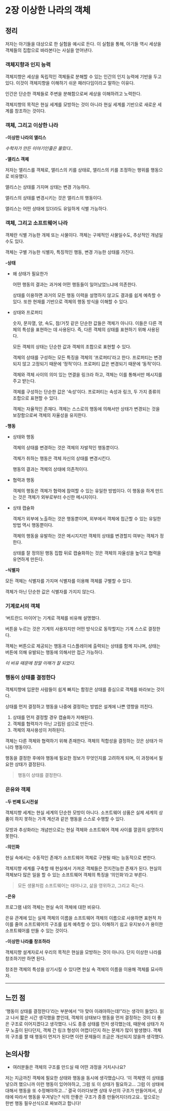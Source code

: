 # 2장 이상한 나라의 객체
## 정리

저자는 아기들을 대상으로 한 실험을 예시로 든다. 이 실험을 통해, 아기들 역시 세상을 객체들의 집합으로 바라본다는 사실을 얻어낸다.

### 객체지향과 인지 능력

객체지향은 세상을 독립적인 객체들로 분해할 수 있는 인간의 인지 능력에 기반을 두고 있다. 이것이 객체지향을 이해하기 쉬운 패러다임이라고 말하는 이유다.

인간은 단순한 객체들로 주변을 분해함으로써 세상을 이해하려고 노력한다.

객체지향의 목적은 현실 세계를 모방하는 것이 아니라 현실 세계를 기반으로 새로운 세계를 창조하는 것이다.

### 객체, 그리고 이상한 나라

**-이상한 나라의 앨리스**

*수학자가 만든 이야기인줄은 몰랐다..*

**-앨리스 객체**

저자는 앨리스를 객체로, 앨리스의 키를 상태로, 앨리스의 키를 조정하는 행위를 행동으로 비유했다. 

앨리스는 상태를 가지며 상태는 변경 가능하다.

앨리스의 상태를 변경시키는 것은 앨리스의 행동이다.

앨리스는 어떤 상태에 있더라도 유일하게 식별 가능하다.

### 객체, 그리고 소프트웨어 나라

객체란 식별 가능한 개체 또는 사물이다. 객체는 구체적인 사물일수도, 추상적인 개념일 수도 있다.

객체는 구별 가능한 식별자, 특징적인 행동, 변경 가능한 상태를 가진다.

**-상태**

- 왜 상태가 필요한가
    
    어떤 행동의 결과는 과거에 어떤 행동들이 일어났었느냐에 의존한다.
    
    상태를 이용하면 과거의 모든 행동 이력을 설명하지 않고도 결과를 쉽게 예측할 수 있다. 또한 현재를 기반으로 객체의 행동 방식을 이해할 수 있다.
    
- 상태와 프로퍼티
    
    숫자, 문자열, 양, 속도, 참/거짓 같은 단순한 값들은 객체가 아니다. 이들은 다른 객체의 특성을 표현하는 데 사용된다. 즉, 다른 객체의 상태를 표현하기 위해 사용된다.
    
    모든 객체의 상태는 단순한 값과 객체의 조합으로 표현할 수 있다.
    
    객체의 상태를 구성하는 모든 특징을 객체의 ‘프로퍼티’라고 한다. 프로퍼티는 변경되지 않고 고정되기 때문에 ‘정적’이다. 프로퍼티 값은 변경되기 때문에 ‘동적’이다.
    
    객체와 객체 사이의 의미 있는 연결을 링크라 하고, 객체는 이를 통해서만 메시지를 주고 받는다.
    
    객체를 구성하는 단순한 값은 ‘속성’이다. 프로퍼티는 속성과 링크, 두 가지 종류의 조합으로 표현할 수 있다.
    
    객체는 자율적인 존재다. 객체는 스스로의 행동에 의해서만 상태가 변경되는 것을 보장함으로써 객체의 자율성을 유지한다.
    

**-행동**

- 상태와 행동
    
    객체의 상태를 변경하는 것은 객체의 자발적인 행동뿐이다.
    
    객체가 취하는 행동은 객체 자신의 상태를 변경시킨다.
    
    행동의 결과는 객체의 상태에 의존적이다.
    
- 협력과 행동
    
    객체의 행동은 객체가 협력에 참여할 수 있는 유일한 방법이다. 이 행동을 하게 만드는 것은 객체가 외부로부터 수신한 메시지이다.
    
- 상태 캡슐화
    
    객체가 외부에 노출하는 것은 행동뿐이며, 외부에서 객체에 접근할 수 있는 유일한 방법 역시 행동뿐이다.
    
    객체의 행동을 유발하는 것은 메시지지만 객체의 상태를 변경할지 여부는 객체가 정한다.
    
    상태를 잘 정의된 행동 집합 뒤로 캡슐화하는 것은 객체의 자율성을 높이고 협력을 유연하게 만든다.
    

**-식별자**

모든 객체는 식별자를 가지며 식별자를 이용해 객체를 구별할 수 있다.

객체가 아닌 단순한 값은 식별자를 가지지 않는다.

### 기계로서의 객체

‘버트란드 마이어’는 기계로 객체를 비유해 설명했다.

버튼을 누르는 것은 기계의 사용자지만 어떤 방식으로 동작할지는 기계 스스로 결정한다.

객체는 버튼으로 제공되는 행동과 디스플레이에 출력되는 상태를 함께 지니며, 상태는 버튼에 의해 유발되는 행동에 의해서만 접근 가능하다.

*이 비유 때문에 정말 이해가 잘 되었다.*

### 행동이 상태를 결정한다

객체지향에 입문한 사람들이 쉽게 빠지는 함정은 상태를 중심으로 객체를 바라보는 것이다.

상태를 먼저 결정하고 행동을 나중에 결정하는 방법은 설계에 나쁜 영향을 끼친다.

1. 상태를 먼저 결정할 경우 캡슐화가 저해된다.
2. 객체를 협력자가 아닌 고립된 섬으로 만든다.
3. 객체의 재사용성이 저하된다.

객체는 다른 객체와 협력하기 위해 존재한다. 객체의 적합성을 결정하는 것은 상태가 아니라 행동이다.

행동을 결정한 후에야 행동에 필요한 정보가 무엇인지를 고려하게 되며, 이 과정에서 필요한 상태가 결정된다.

> 행동이 상태를 결정한다.

### 은유와 객체

**-두 번째 도시전설**

객체지향 세계는 현실 세계의 단순한 모방이 아니다. 소프트웨어 상품은 실제 세계의 상품이 하지 못하는 가격 계산과 같은 행동을 스스로 수행할 수 있다.

모방과 추상화라는 개념만으로는 현실 객체와 소프트웨어 객체 사이를 깔끔히 설명하지 못한다.

**-의인화**

현실 속에서는 수동적인 존재가 소프트웨어 객체로 구현될 때는 능동적으로 변한다.

객체지향 세계를 구축할 때 현실에서 가져온 객체들은 전지전능한 존재가 된다. 현실의 객체보다 많은 일을 할 수 있는 소프트웨어 객체의 특징을 ‘의인화’라고 부른다.

> 모든 생물처럼 소프트웨어는 태어나고, 삶을 영위하고, 그리고 죽는다.

**-은유**

프로그램 내의 객체는 현실 속의 객체에 대한 비유다.

은유 관계에 있는 실제 객체의 이름을 소프트웨어 객체의 이름으로 사용하면 표현적 차이를 줄여 소프트웨어의 구조를 쉽게 예측할 수 있다. 이해하기 쉽고 유지보수가 용이한 소프트웨어를 만들 수 있는 것이다.

**-이상한 나라를 창조하라**

객체지향 설계자로서 우리의 목적은 현실을 모방하는 것이 아니다. 단지 이상한 나라를 창조하기만 하면 된다.

창조한 객체의 특성을 상기시킬 수 있다면 현실 속 객체의 이름을 이용해 객체를 묘사하자.

---

## 느낀 점

‘행동이 상태를 결정한다’라는 부분에서 “아 맞아 이래야하는데!”라는 생각이 들었다. 읽고 나서 짧은 시간 생각했을 뿐인데, 객체의 상태보다 행동을 먼저 결정하는 것이 더 좋은 구조로 이어지겠다고 생각했다. 나도 종종 상태를 먼저 생각했는데, 때문에 상태가 자꾸 노출이 된다던지, 객체 간 링크 형성이 어렵다던지 하는 문제가 많이 발생했다. 객체의 구조를 짤 때 행동이 먼저가 된다면 이런 문제들이 조금은 개선되지 않을까 생각했다. 

## 논의사항

- 여러분들은 객체의 구조를 만드실 때 어떤 과정을 거치시나요?

저는 지금까진 객체에 필요한 상태와 행동을 동시에 생각했습니다. ‘이 객체엔 이 상태를 넣으려 했으니까 이런 행동이 있어야하고, 그럼 또 이 상태가 필요하고… 그럼 이 상태에 대해서 행동을 또 수정해야하고…’ 결국 이러다보면 상태 우선의 구조가 만들어져서, 상태에 따라서 행동을 우겨넣는? 식의 안좋은 구조가 종종 만들어지더라고요.. 앞으로는 한번 행동 필우선식으로 짜보려고 합니다!